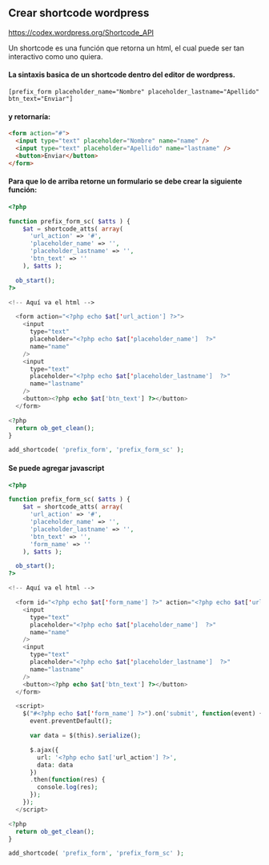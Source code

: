 ## Crear shortcode wordpress

https://codex.wordpress.org/Shortcode_API

Un shortcode es una función que retorna un html, el cual puede ser tan interactivo como uno quiera.

#### La sintaxis basica de un shortcode dentro del editor de wordpress.

```
[prefix_form placeholder_name="Nombre" placeholder_lastname="Apellido" btn_text="Enviar"]
```
#### y retornaría:

```html
<form action="#">
  <input type="text" placeholder="Nombre" name="name" />
  <input type="text" placeholder="Apellido" name="lastname" />
  <button>Enviar</button>
</form>
```

#### Para que lo de arriba retorne un formulario se debe crear la siguiente función:

```PHP
<?php

function prefix_form_sc( $atts ) {
    $at = shortcode_atts( array(
      'url_action' => '#',
      'placeholder_name' => '',
      'placeholder_lastname' => '',
      'btn_text' => ''
    ), $atts );

  ob_start();
?>

<!-- Aquí va el html -->

  <form action="<?php echo $at['url_action'] ?>">
    <input
      type="text"
      placeholder="<?php echo $at['placeholder_name']  ?>"
      name="name"
    />
    <input
      type="text"
      placeholder="<?php echo $at['placeholder_lastname']  ?>"
      name="lastname"
    />
    <button><?php echo $at['btn_text'] ?></button>
  </form>

<?php
  return ob_get_clean();
}

add_shortcode( 'prefix_form', 'prefix_form_sc' );
```

#### Se puede agregar javascript
```PHP
<?php

function prefix_form_sc( $atts ) {
    $at = shortcode_atts( array(
      'url_action' => '#',
      'placeholder_name' => '',
      'placeholder_lastname' => '',
      'btn_text' => '',
      'form_name' => ''
    ), $atts );

  ob_start();
?>

<!-- Aquí va el html -->

  <form id="<?php echo $at['form_name'] ?>" action="<?php echo $at['url_action'] ?>">
    <input
      type="text"
      placeholder="<?php echo $at['placeholder_name']  ?>"
      name="name"
    />
    <input
      type="text"
      placeholder="<?php echo $at['placeholder_lastname']  ?>"
      name="lastname"
    />
    <button><?php echo $at['btn_text'] ?></button>
  </form>

  <script>
    $("#<?php echo $at['form_name'] ?>").on('submit', function(event) {
      event.preventDefault();

      var data = $(this).serialize();

      $.ajax({
        url: '<?php echo $at['url_action'] ?>',
        data: data
      })
      .then(function(res) {
        console.log(res);
      });
    });
  </script>

<?php
  return ob_get_clean();
}

add_shortcode( 'prefix_form', 'prefix_form_sc' );
```
